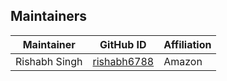 ## Maintainers

| Maintainer       | GitHub ID                                           | Affiliation |
| ---------------- | --------------------------------------------------- | ----------- |
| Rishabh Singh    | [rishabh6788](https://github.com/rishabh6788)       | Amazon      |
